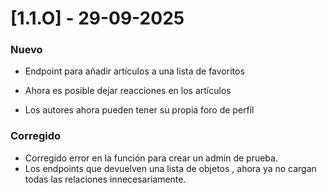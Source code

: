 # [1.1.O] - 29-09-2025
### Nuevo
* Endpoint para añadir artículos a una lista de favoritos
* Ahora es posible dejar reacciones en los artículos

* Los autores ahora pueden tener su propia foro de perfil

### Corregido
* Corregido error en la función para crear un admin de prueba.
* Los endpoints que devuelven una lista de objetos , ahora ya no cargan todas las relaciones innecesariamente.
